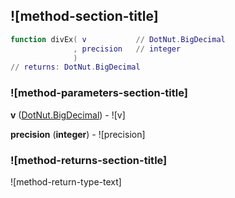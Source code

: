 ## ![method-section-title]


```lua
function divEx( v           // DotNut.BigDecimal
              , precision   // integer
              )
// returns: DotNut.BigDecimal
```


### ![method-parameters-section-title]

**v** ([DotNut.BigDecimal](../../DotNut/BigDecimal.md)) - ![v]

**precision** (**integer**) - ![precision]

### ![method-returns-section-title]

![method-return-type-text]

